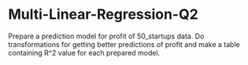 # Multi-Linear-Regression-Q2
Prepare a prediction model for profit of 50_startups data. Do transformations for getting better predictions of profit and make a table containing R^2 value for each prepared model.
